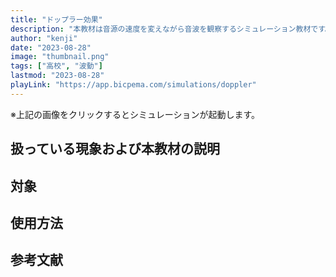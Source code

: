 ```yaml
---
title: "ドップラー効果"
description: "本教材は音源の速度を変えながら音波を観察するシミュレーション教材です。"
author: "kenji"
date: "2023-08-28"
image: "thumbnail.png"
tags: ["高校", "波動"]
lastmod: "2023-08-28"
playLink: "https://app.bicpema.com/simulations/doppler"
---
```

※上記の画像をクリックするとシミュレーションが起動します。

## 扱っている現象および本教材の説明

## 対象

## 使用方法

## 参考文献
